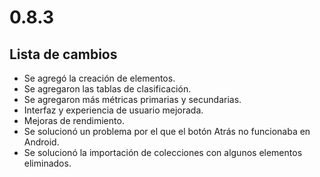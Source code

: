 # 0.8.3

## Lista de cambios

- Se agregó la creación de elementos.
- Se agregaron las tablas de clasificación.
- Se agregaron más métricas primarias y secundarias.
- Interfaz y experiencia de usuario mejorada.
- Mejoras de rendimiento.
- Se solucionó un problema por el que el botón Atrás no funcionaba en Android.
- Se solucionó la importación de colecciones con algunos elementos eliminados.
